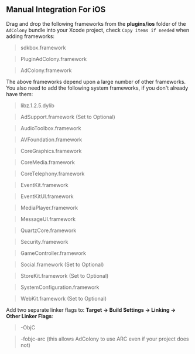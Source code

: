 ## Manual Integration For iOS
Drag and drop the following frameworks from the __plugins/ios__ folder of the `AdColony` bundle into your Xcode project, check `Copy items if needed` when adding frameworks:

> sdkbox.framework

> PluginAdColony.framework

> AdColony.framework

The above frameworks depend upon a large number of other frameworks. You also need to add the following system frameworks, if you don't already have them:

> libz.1.2.5.dylib

> AdSupport.framework (Set to Optional)

> AudioToolbox.framework

> AVFoundation.framework

> CoreGraphics.framework

> CoreMedia.framework

> CoreTelephony.framework

> EventKit.framework

> EventKitUI.framework

> MediaPlayer.framework

> MessageUI.framework

> QuartzCore.framework

> Security.framework

> GameController.framework

> Social.framework (Set to Optional)

> StoreKit.framework (Set to Optional)

> SystemConfiguration.framework

> WebKit.framework (Set to Optional)

Add two separate linker flags to:
__Target -> Build Settings -> Linking -> Other Linker Flags__:

> -ObjC

> -fobjc-arc (this allows AdColony to use ARC even if your project does not)
